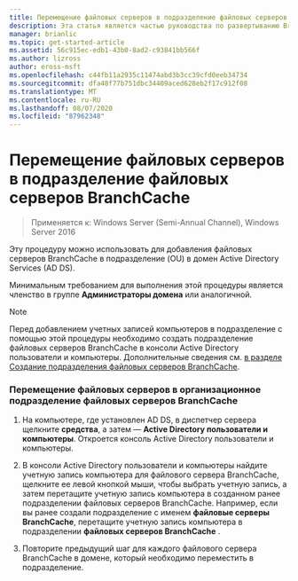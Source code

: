 ```yaml
---
title: Перемещение файловых серверов в подразделение файловых серверов BranchCache
description: Эта статья является частью руководства по развертыванию BranchCache для Windows Server 2016, в котором показано, как развернуть BranchCache в распределенном и размещенном режимах кэша для оптимизации использования пропускной способности глобальной сети в филиалах.
manager: brianlic
ms.topic: get-started-article
ms.assetid: 56c915ec-edb1-43b0-8ad2-c93841bb566f
ms.author: lizross
author: eross-msft
ms.openlocfilehash: c44fb11a2935c11474abd3b3cc39cfd0eeb34734
ms.sourcegitcommit: dfa48f77b751dbc34409aced628eb2f17c912f08
ms.translationtype: MT
ms.contentlocale: ru-RU
ms.lasthandoff: 08/07/2020
ms.locfileid: "87962348"
---
```

# <a name="move-file-servers-to-the-branchcache-file-servers-organizational-unit"></a>Перемещение файловых серверов в подразделение файловых серверов BranchCache

>Применяется к: Windows Server (Semi-Annual Channel), Windows Server 2016

Эту процедуру можно использовать для добавления файловых серверов BranchCache в подразделение (OU) в домен Active Directory Services (AD DS).

Минимальным требованием для выполнения этой процедуры является членство в группе **Администраторы домена** или аналогичной.

> [!NOTE]
> Перед добавлением учетных записей компьютеров в подразделение с помощью этой процедуры необходимо создать подразделение файловых серверов BranchCache в консоли Active Directory пользователи и компьютеры. Дополнительные сведения см. [в разделе Создание подразделения файловых серверов BranchCache](../../branchcache/deploy/Create-the-BranchCache-File-Servers-Organizational-Unit.md).

### <a name="to-move-file-servers-to-the-branchcache-file-servers-organizational-unit"></a>Перемещение файловых серверов в организационное подразделение файловых серверов BranchCache

1.  На компьютере, где установлен AD DS, в диспетчер сервера щелкните **средства**, а затем — **Active Directory пользователи и компьютеры**. Откроется консоль Active Directory пользователи и компьютеры.

2.  В консоли Active Directory пользователи и компьютеры найдите учетную запись компьютера для файлового сервера BranchCache, щелкните ее левой кнопкой мыши, чтобы выбрать учетную запись, а затем перетащите учетную запись компьютера в созданном ранее подразделении файловых серверов BranchCache. Например, если вы ранее создали подразделение с именем **файловые серверы BranchCache**, перетащите учетную запись компьютера в подразделении **файловых серверов BranchCache** .

3.  Повторите предыдущий шаг для каждого файлового сервера BranchCache в домене, который необходимо переместить в подразделение.



